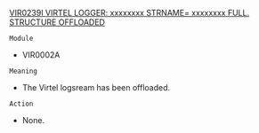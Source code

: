 [VIR0239I VIRTEL LOGGER: xxxxxxxx STRNAME= xxxxxxxx FULL. STRUCTURE OFFLOADED](https://virtel.readthedocs.io/en/latest/manuals/virtel/Virtel459MG/messages.html?highlight=VIR0239I#VIR0239I)

`Module`
- VIR0002A

`Meaning`
- The Virtel logsream has been offloaded.

`Action`
- None.
